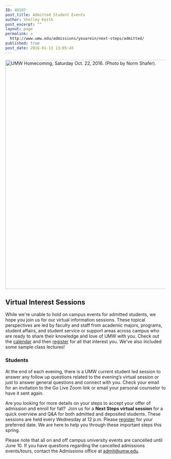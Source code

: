 ```yaml
---
ID: 48107
post_title: Admitted Student Events
author: Shelley Keith
post_excerpt: ""
layout: page
permalink: >
  http://www.umw.edu/admissions/youarein/next-steps/admitted/
published: true
post_date: 2016-01-13 13:05:45
---
```

<img class="alignleft wp-image-48254 size-page-feature-uncropped" src="http://www.umw.edu/admissions/wp-content/uploads/sites/6/2016/01/Homecoming-20-1140x744.jpg" alt="UMW Homecoming, Saturday Oct. 22, 2016. (Photo by Norm Shafer)." width="1100" height="718" />
<h2>Virtual Interest Sessions</h2>
While we're unable to hold on campus events for admitted students, we hope you join us for our virtual information sessions. These topical perspectives are led by faculty and staff from academic majors, programs, student affairs, and student service or support areas across campus who are ready to share their knowledge and love of UMW with you. Check out the <a href="http://www.umw.edu/admissions/wp-content/uploads/sites/6/2020/05/CALENDAR-Webinars-May-2020.pdf">calendar</a> and then <a href="https://admissions.umw.edu/portal/webinars">register</a> for all that interest you. We've also included some sample class lectures!
<h3>Students</h3>
At the end of each evening, there is a UMW current student led session to answer any follow up questions related to the evening’s virtual session or just to answer general questions and connect with you. Check your email for an invitation to the Go Live Zoom link or email your personal counselor to have it sent again.

Are you looking for more details on your steps to accept your offer of admission and enroll for fall?  Join us for a <strong>Next Steps virtual session</strong> for a quick overview and Q&amp;A for both admitted and deposited students. These sessions are held every Wednesday at 12 p.m. Please <a href="https://admissions.umw.edu/portal/webinars">register</a> for your preferred date. We are here to help you through these important steps this spring.

Please note that all on and off campus university events are cancelled until June 10. If you have questions regarding the cancelled admissions events/tours, contact the Admissions office at <a href="mailto:admit@umw.edu">admit@umw.edu</a>.

&nbsp;